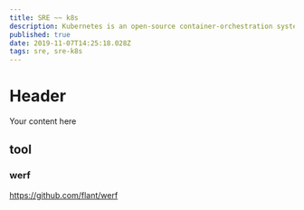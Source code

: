 ```yaml
---
title: SRE ~~ k8s
description: Kubernetes is an open-source container-orchestration system for automating application deployment, scaling, and management
published: true
date: 2019-11-07T14:25:18.028Z
tags: sre, sre-k8s
---
```


# Header
Your content here


## tool
### werf
https://github.com/flant/werf